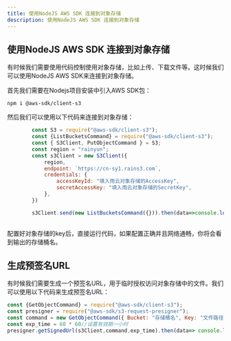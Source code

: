 ```yaml
---
title: 使用NodeJS AWS SDK 连接到对象存储
description: 使用NodeJS AWS SDK 连接到对象存储
---
```


## 使用NodeJS AWS SDK 连接到对象存储

有时候我们需要使用代码控制使用对象存储，比如上传、下载文件等。这时候我们可以使用NodeJS AWS SDK来连接到对象存储。

首先我们需要在Nodejs项目安装中引入AWS SDK包：

```shell
npm i @aws-sdk/client-s3
```


然后我们可以使用以下代码来连接到对象存储：

```javascript
        const S3 = require("@aws-sdk/client-s3");
        const {ListBucketsCommand} = require("@aws-sdk/client-s3");
        const { S3Client, PutObjectCommand } = S3;
        const region = "rainyun";
        const s3Client = new S3Client({
            region,
            endpoint: `https://cn-sy1.rains3.com`,
            credentials: {
                accessKeyId: "填入雨云对象存储的AccessKey",
                secretAccessKey: "填入雨云对象存储的SecretKey",
            },
        })

        s3Client.send(new ListBucketsCommand({})).then(data=>console.log(data));
        
```

配置好对象存储的key后，直接运行代码，如果配置正确并且网络通畅，你将会看到输出的存储桶名。



## 生成预签名URL

有时候我们需要生成一个预签名URL，用于临时授权访问对象存储中的文件。我们可以使用以下代码来生成预签名URL：

```javascript
const {GetObjectCommand} = require("@aws-sdk/client-s3");
const presigner = require("@aws-sdk/s3-request-presigner");
const command = new GetObjectCommand({ Bucket: "存储桶名", Key: "文件路径" });
const exp_time = 60 * 60//设置有效期一小时
presigner.getSignedUrl(s3Client,command,exp_time).then(data=> console.log(data))
```
